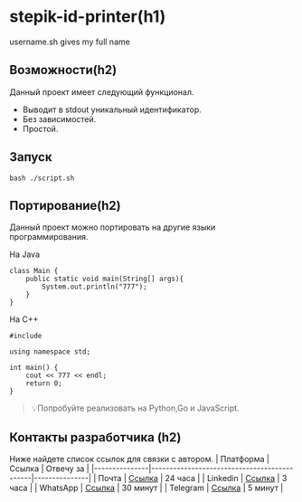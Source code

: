 # stepik-id-printer(h1)
username.sh gives my full name
## Возможности(h2)
Данный проект имеет следующий функционал.
* Выводит в stdout уникальный идентификатор.
* Без зависимостей.
* Простой.

## Запуск
`bash ./script.sh`
## Портирование(h2)
Данный проект можно портировать на другие языки программирования.

На Java

```
class Main {
    public static void main(String[] args){
        System.out.println("777");
    }
}
```
Ha C++
```
#include 

using namespace std;

int main() {
    cout << 777 << endl;
    return 0;
}
```

> 💡Попробуйте реализовать на Python,Go и JavaScript.

## Контакты разработчика (h2)
Ниже найдете список ссылок для связки с автором.
| Платформа | Ссылка                                  | Отвечу за |
|---------------|---------------------------------------------|---------------|
| Почта         |  [Ссылка](https://github.com/alibekdariger) | 24 часа       |
| Linkedin      |  [Ссылка](https://github.com/alibekdariger) | 3 часа        |
| WhatsApp      |  [Ссылка](https://github.com/alibekdariger) | 30 минут      |
| Telegram      |  [Ссылка](https://github.com/alibekdariger) | 5 минут       |
